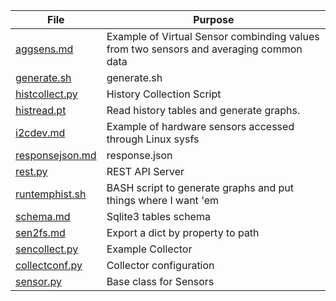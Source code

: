 |File|Purpose|
|---|---|
|[aggsens.md](aggsens.md)|Example of Virtual Sensor combinding values from two sensors and averaging common data|
|[generate.sh](generate.sh)|generate.sh|
|[histcollect.py](histcollect.py)|History Collection Script|
|[histread.pt](histread.pt)|Read history tables and generate graphs. |
|[i2cdev.md](i2cdev.md)| Example of hardware sensors accessed through Linux sysfs|
|[responsejson.md](responsejson.md)|response.json|
|[rest.py](rest.py)|REST API Server|
|[runtemphist.sh](runtemphist.sh)|BASH script to generate graphs and put things where I want 'em|
|[schema.md](schema.md)|Sqlite3 tables schema |
|[sen2fs.md](sen2fs.md)|Export a dict by property to path|
|[sencollect.py](sencollect.py)|Example Collector|
|[collectconf.py](collectconf.py)|Collector configuration|
|[sensor.py](sensor.py)|Base class for Sensors|
